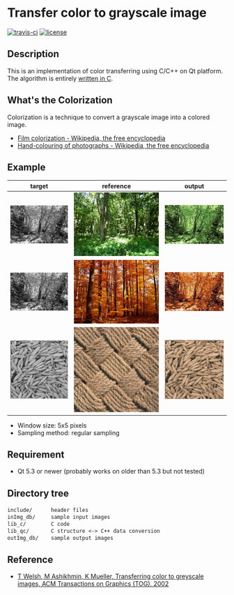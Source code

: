 # Transfer color to grayscale image

[![travis-ci](https://travis-ci.org/mshr-h/Color_Transferring.svg?branch=master)](https://travis-ci.org/mshr-h/Color_Transferring)
[![license](https://img.shields.io/badge/license-MIT-orange.svg)](https://github.com/mshr-h/Color_Transferring/blob/master/LICENSE)

## Description

This is an implementation of color transferring using C/C++ on Qt platform.
The algorithm is entirely [written in C](lib_c/transfer_color.c).

## What's the Colorization

Colorization is a technique to convert a grayscale image into a colored image.

- [Film colorization - Wikipedia, the free encyclopedia](https://en.wikipedia.org/wiki/Film_colorization)
- [Hand-colouring of photographs - Wikipedia, the free encyclopedia](https://en.wikipedia.org/wiki/Hand-colouring_of_photographs)

## Example

| target | reference | output |
| :----: | :-------: | :----: |
| ![](inImg_db/foliage3_0.png) | ![](inImg_db/26gouti.jpg) | ![](outImg_db/foliage_3_26gouti.png) |
| ![](inImg_db/foliage3_0.png) | ![](inImg_db/foliage_1.png) | ![](outImg_db/foliage_3_1.png) |
| ![](inImg_db/wheat.png) | ![](inImg_db/knitwork.png) | ![](outImg_db/wheat_knitwork.png) |

- Window size: 5x5 pixels
- Sampling method: regular sampling

## Requirement

- Qt 5.3 or newer (probably works on older than 5.3 but not tested)

## Directory tree

```text
include/      header files
inImg_db/     sample input images
lib_c/        C code
lib_qc/       C structure <-> C++ data conversion
outImg_db/    sample output images
```

## Reference

- [T Welsh, M Ashikhmin, K Mueller, Transferring color to greyscale images, ACM Transactions on Graphics (TOG), 2002](https://classes.soe.ucsc.edu/cmps290b/Fall05/readings/colorize-sig02.pdf)
